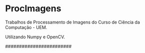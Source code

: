 # ProcImagens
Trabalhos de Processamento de Imagens do Curso de Ciência da Computação - UEM.

Utilizando Numpy e OpenCV.

########################

